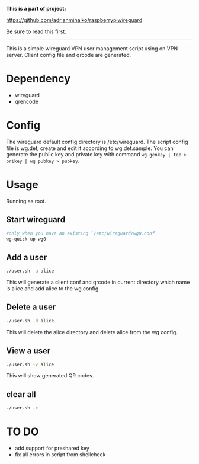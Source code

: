**This is a part of project:**

https://github.com/adrianmihalko/raspberrypiwireguard

Be sure to read this first.

---

This is a simple wireguard VPN user management script using on VPN server.
Client config file and qrcode are generated.

# Dependency

* wireguard
* qrencode

# Config

The wireguard default config directory is /etc/wireguard.
The script config file is wg.def, create and edit it according to wg.def.sample.
You can generate the public key and private key with command `wg genkey | tee > prikey | wg pubkey > pubkey`.

# Usage

Running as root.

## Start wireguard

```bash
#only when you have an existing `/etc/wireguard/wg0.conf`
wg-quick up wg0
```

## Add a user

```bash
./user.sh -a alice
```

This will generate a client conf and qrcode in current directory which name is alice
and add alice to the wg config.

## Delete a user

```bash
./user.sh -d alice
```
This will delete the alice directory and delete alice from the wg config.

## View a user

```bash
./user.sh -v alice
```
This will show generated QR codes.


## clear all

```bash
./user.sh -c
```

# TO DO

* add support for preshared key
* fix all errors in script from shellcheck
